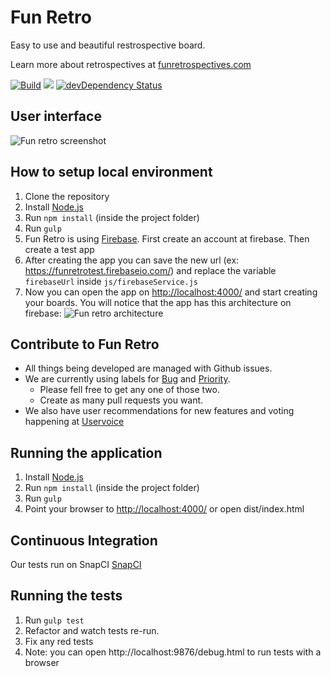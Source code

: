 # Fun Retro
Easy to use and beautiful restrospective board.

Learn more about retrospectives at [funretrospectives.com](http://funretrospectives.com)

[![Build](https://snap-ci.com/funretro/distributed/branch/master/build_image)](https://snap-ci.com/funretro/distributed/branch/master)
<a href="https://codeclimate.com/github/glauberramos/fireideaz"><img src="https://codeclimate.com/github/glauberramos/fireideaz/badges/gpa.svg" /></a>&nbsp;[![devDependency Status](https://david-dm.org/funretro/distributed/dev-status.svg)](https://david-dm.org/funretro/distributed#info=devDependencies)

## User interface

![Fun retro screenshot](http://i.imgur.com/iY1zc2Y.png)

## How to setup local environment

1. Clone the repository
2. Install [Node.js](https://nodejs.org/en/)
3. Run ```npm install``` (inside the project folder)
4. Run ```gulp```
5. Fun Retro is using [Firebase](http://www.firebase.com). First create an account at firebase. Then create a test app
6. After creating the app you can save the new url (ex: https://funretrotest.firebaseio.com/) and replace the variable ```firebaseUrl``` inside ```js/firebaseService.js```
7. Now you can open the app on [http://localhost:4000/](http://localhost:4000/) and start creating your boards.
   You will notice that the app has this architecture on firebase:
![Fun retro architecture](https://i.imgur.com/etYgDia.png)

## Contribute to Fun Retro

* All things being developed are managed with Github issues.
* We are currently using labels for [Bug](https://github.com/funretro/distributed/issues?q=is%3Aissue+is%3Aopen+label%3Abug) and [Priority](https://github.com/funretro/distributed/issues?q=is%3Aissue+is%3Aopen+label%3Apriority).
   * Please fell free to get any one of those two.
   * Create as many pull requests you want.
* We also have user recommendations for new features and voting happening at [Uservoice](https://funretrospectives.uservoice.com/forums/269818-general)

## Running the application

1. Install [Node.js](https://nodejs.org/en/)
2. Run ```npm install``` (inside the project folder)
3. Run ```gulp```
4. Point your browser to [http://localhost:4000/](http://localhost:4000/) or open dist/index.html

## Continuous Integration

Our tests run on SnapCI [SnapCI](https://snap-ci.com/funretro/distributed/branch/master)

## Running the tests

1. Run ```gulp test```
2. Refactor and watch tests re-run.
3. Fix any red tests
4. Note: you can open http://localhost:9876/debug.html to run tests with a browser
